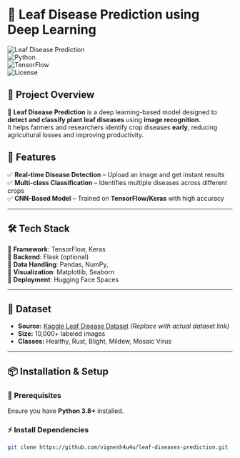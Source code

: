 # 🍃 Leaf Disease Prediction using Deep Learning  

![Leaf Disease Prediction](https://img.shields.io/badge/Status-Active-success?style=flat-square)  
![Python](https://img.shields.io/badge/Python-3.8+-blue?style=flat-square&logo=python)  
![TensorFlow](https://img.shields.io/badge/TensorFlow-2.x-orange?style=flat-square&logo=tensorflow)  
![License](https://img.shields.io/badge/License-MIT-green?style=flat-square)  

## 📌 Project Overview  
🌿 **Leaf Disease Prediction** is a deep learning-based model designed to **detect and classify plant leaf diseases** using **image recognition**.  
It helps farmers and researchers identify crop diseases **early**, reducing agricultural losses and improving productivity.  

## 🚀 Features  
✅ **Real-time Disease Detection** – Upload an image and get instant results  
✅ **Multi-class Classification** – Identifies multiple diseases across different crops  
✅ **CNN-Based Model** – Trained on **TensorFlow/Keras** with high accuracy  


---


## 🛠️ Tech Stack  
🔹 **Framework**: TensorFlow, Keras  
🔹 **Backend**: Flask (optional)  
🔹 **Data Handling**: Pandas, NumPy,  
🔹 **Visualization**: Matplotlib, Seaborn  
🔹 **Deployment**: Hugging Face Spaces  

---

## 📂 Dataset  
- **Source:** [Kaggle Leaf Disease Dataset](#) *(Replace with actual dataset link)*  
- **Size:** 10,000+ labeled images  
- **Classes:** Healthy, Rust, Blight, Mildew, Mosaic Virus  

---

## 📦 Installation & Setup  
### 🔧 Prerequisites  
Ensure you have **Python 3.8+** installed.  

### ⚡ Install Dependencies  
```bash
git clone https://github.com/vignesh4u4u/leaf-diseases-prediction.git

